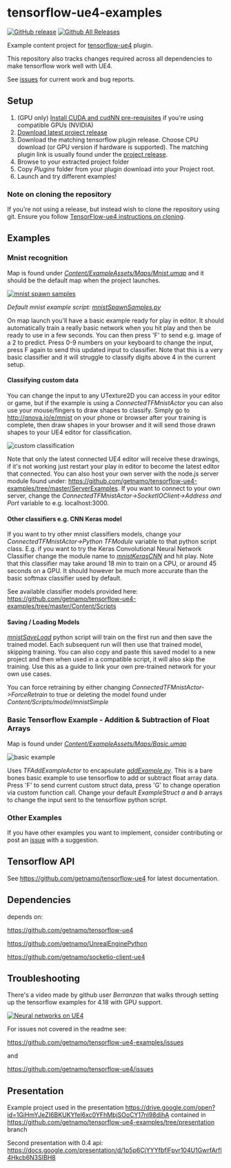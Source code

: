 # tensorflow-ue4-examples

[![GitHub release](https://img.shields.io/github/release/getnamo/tensorflow-ue4-examples/all.svg)](https://github.com/getnamo/tensorflow-ue4-examples/releases)
[![Github All Releases](https://img.shields.io/github/downloads/getnamo/tensorflow-ue4-examples/total.svg)](https://github.com/getnamo/tensorflow-ue4-examples/releases)

Example content project for [tensorflow-ue4](https://github.com/getnamo/tensorflow-ue4) plugin.

This repository also tracks changes required across all dependencies to make tensorflow work well with UE4.

See [issues](https://github.com/getnamo/tensorflow-ue4-examples/issues) for current work and bug reports.

## Setup

 1.	(GPU only) [Install CUDA and cudNN pre-requisites](https://www.tensorflow.org/install/install_windows) if you're using compatible GPUs (NVIDIA)
 2. [Download latest project release](https://github.com/getnamo/tensorflow-ue4-examples/releases)
 3.	Download the matching tensorflow plugin release. Choose CPU download (or GPU version if hardware is supported). The matching plugin link is usually found under the [project release](https://github.com/getnamo/tensorflow-ue4-examples/releases).
 4.	Browse to your extracted project folder
 5. Copy *Plugins* folder from your plugin download into your Project root.
 6. Launch and try different examples!
 
### Note on cloning the repository

If you're not using a release, but instead wish to clone the repository using git. Ensure you follow [TensorFlow-ue4 instructions on cloning](https://github.com/getnamo/tensorflow-ue4#note-on-git-clone).

## Examples

### Mnist recognition

Map is found under [_Content/ExampleAssets/Maps/Mnist.umap_](https://github.com/getnamo/tensorflow-ue4-examples/blob/master/Content/ExampleAssets/Maps/Mnist.umap)  and it should be the default map when the project launches.

[![mnist spawn samples](http://i.imgur.com/kvsLXvF.gif)](https://github.com/getnamo/tensorflow-ue4-examples/blob/master/Content/Scripts/mnistSpawnSamples.py)

*Default mnist example script: [mnistSpawnSamples.py](https://github.com/getnamo/tensorflow-ue4-examples/blob/master/Content/Scripts/mnistSpawnSamples.py)*

On map launch you'll have a basic example ready for play in editor. It should automatically train a really basic network when you hit play and then be ready to use in a few seconds. You can then press 'F' to send e.g. image of a 2 to predict. Press 0-9 numbers on your keyboard to change the input, press F again to send this updated input to classifier. Note that this is a very basic classifier and it will struggle to classify digits above 4 in the current setup.

#### Classifying custom data
You can change the input to any UTexture2D you can access in your editor or game, but if the example is using a *ConnectedTFMnistActor* you can also use your mouse/fingers to draw shapes to classify. Simply go to http://qnova.io/e/mnist on your phone or browser after your training is complete,  then draw shapes in your browser and it will send those drawn shapes to your UE4 editor for classification. 

![custom classification](http://i.imgur.com/TAV4Rie.gif)

Note that only the latest connected UE4 editor will receive these drawings, if it's not working just restart your play in editor to become the latest editor that connected. You can also host your own server with the node.js server module found under: https://github.com/getnamo/tensorflow-ue4-examples/tree/master/ServerExamples. If you want to connect to your own server, change the *ConnectedTFMnistActor->SocketIOClient->Address and Port* variable to e.g. localhost:3000.

#### Other classifiers e.g. CNN Keras model
If you want to try other mnist classifiers models, change your *ConnectedTFMnistActor->Python TFModule* variable to that python script class. E.g. if you want to try the Keras Convolutional Neural Network Classifier change the module name to [*mnistKerasCNN*](https://github.com/getnamo/tensorflow-ue4-examples/blob/master/Content/Scripts/mnistKerasCNN.py) and hit play. Note that this classifier may take around 18 min to train on a CPU, or around 45 seconds on a GPU. It should however be much more accurate than the basic softmax classifier used by default.

See available classifier models provided here: https://github.com/getnamo/tensorflow-ue4-examples/tree/master/Content/Scripts

#### Saving / Loading Models
[*mnistSaveLoad*](https://github.com/getnamo/tensorflow-ue4-examples/blob/master/Content/Scripts/mnistSaveLoad.py) python script will train on the first run and then save the trained model. Each subsequent run will then use that trained model, skipping training. You can also copy and paste this saved model to a new project and then when used in a compatible script, it will also skip the training. Use this as a guide to link your own pre-trained network for your own use cases.

You can force retraining by either changing *ConnectedTFMnistActor->ForceRetrain* to true or deleting the model found under *Content/Scripts/model/mnistSimple*

### Basic Tensorflow Example - Addition & Subtraction of Float Arrays

Map is found under [_Content/ExampleAssets/Maps/Basic.umap_](https://github.com/getnamo/tensorflow-ue4-examples/blob/master/Content/ExampleAssets/Maps/Basic.umap) 

![basic example](http://i.imgur.com/I50IQ8h.png)

Uses *TFAddExampleActor* to encapsulate [*addExample.py*](https://github.com/getnamo/tensorflow-ue4-examples/blob/master/Content/Scripts/addExample.py). This is a bare bones basic example to use tensorflow to add or subtract float array data. Press 'F' to send current custom struct data, press 'G' to change operation via custom function call. Change your default *ExampleStruct* *a* and *b* arrays to change the input sent to the tensorflow python script.

### Other Examples
If you have other examples you want to implement, consider contributing or post an [issue](https://github.com/getnamo/tensorflow-ue4-examples/issues) with a suggestion.

## Tensorflow API

See https://github.com/getnamo/tensorflow-ue4 for latest documentation.

## Dependencies

depends on: 

https://github.com/getnamo/tensorflow-ue4

https://github.com/getnamo/UnrealEnginePython 

https://github.com/getnamo/socketio-client-ue4

## Troubleshooting

There's a video made by github user _Berranzan_ that walks through setting up the tensorflow examples for 4.18 with GPU support.

[![Neural networks on UE4](http://img.youtube.com/vi/ZciLnYV4jIo/0.jpg)](https://www.youtube.com/watch?v=ZciLnYV4jIo)

For issues not covered in the readme see:

https://github.com/getnamo/tensorflow-ue4-examples/issues

and

https://github.com/getnamo/tensorflow-ue4/issues


## Presentation
Example project used in the presentation https://drive.google.com/open?id=1GiHmYJeZI6BKUKYfel6xc0YFhMbjSOoCY17nl98dihA contained in https://github.com/getnamo/tensorflow-ue4-examples/tree/presentation branch

Second presentation with 0.4 api: https://docs.google.com/presentation/d/1p5p6CjYYYfbflFpvr104U1GwrfArfl4Hkcb6N3SIBH8
